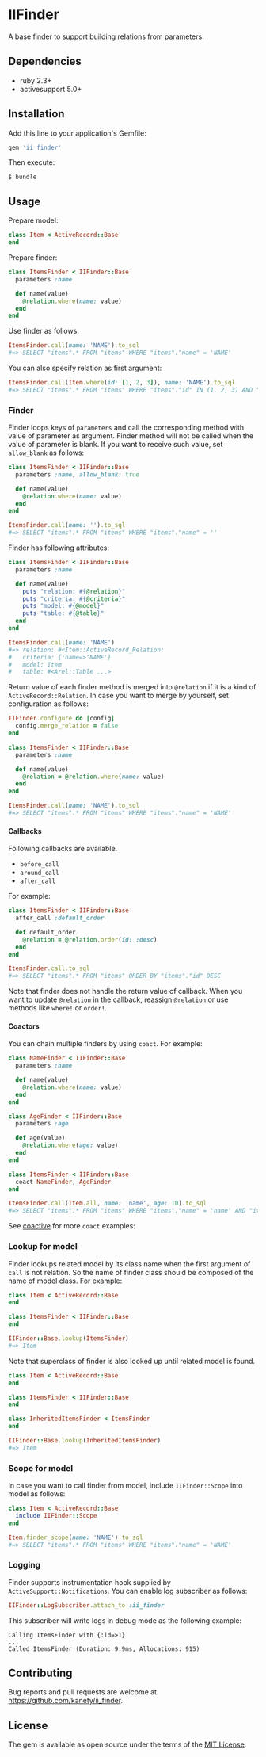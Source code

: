 # IIFinder

A base finder to support building relations from parameters.

## Dependencies

* ruby 2.3+
* activesupport 5.0+

## Installation

Add this line to your application's Gemfile:

```ruby
gem 'ii_finder'
```

Then execute:

    $ bundle

## Usage

Prepare model:

```ruby
class Item < ActiveRecord::Base
end
```

Prepare finder:

```ruby
class ItemsFinder < IIFinder::Base
  parameters :name

  def name(value)
    @relation.where(name: value)
  end
end
```

Use finder as follows:

```ruby
ItemsFinder.call(name: 'NAME').to_sql
#=> SELECT "items".* FROM "items" WHERE "items"."name" = 'NAME'
```

You can also specify relation as first argument:

```ruby
ItemsFinder.call(Item.where(id: [1, 2, 3]), name: 'NAME').to_sql
#=> SELECT "items".* FROM "items" WHERE "items"."id" IN (1, 2, 3) AND "items"."name" = 'NAME'
```

### Finder

Finder loops keys of `parameters` and call the corresponding method with value of parameter as argument.
Finder method will not be called when the value of parameter is blank.
If you want to receive such value, set `allow_blank` as follows:

```ruby
class ItemsFinder < IIFinder::Base
  parameters :name, allow_blank: true

  def name(value)
    @relation.where(name: value)
  end
end

ItemsFinder.call(name: '').to_sql
#=> SELECT "items".* FROM "items" WHERE "items"."name" = ''
```

Finder has following attributes:

```ruby
class ItemsFinder < IIFinder::Base
  parameters :name

  def name(value)
    puts "relation: #{@relation}"
    puts "criteria: #{@criteria}"
    puts "model: #{@model}"
    puts "table: #{@table}"
  end
end

ItemsFinder.call(name: 'NAME')
#=> relation: #<Item::ActiveRecord_Relation:
#   criteria: {:name=>'NAME'}
#   model: Item
#   table: #<Arel::Table ...>
```

Return value of each finder method is merged into `@relation` if it is a kind of `ActiveRecord::Relation`.
In case you want to merge by yourself, set configuration as follows:

```ruby
IIFinder.configure do |config|
  config.merge_relation = false
end

class ItemsFinder < IIFinder::Base
  parameters :name

  def name(value)
    @relation = @relation.where(name: value)
  end
end

ItemsFinder.call(name: 'NAME').to_sql
#=> SELECT "items".* FROM "items" WHERE "items"."name" = 'NAME'
```

#### Callbacks

Following callbacks are available.

* `before_call`
* `around_call`
* `after_call` 

For example:

```ruby
class ItemsFinder < IIFinder::Base
  after_call :default_order

  def default_order
    @relation = @relation.order(id: :desc)
  end
end

ItemsFinder.call.to_sql
#=> SELECT "items".* FROM "items" ORDER BY "items"."id" DESC
```

Note that finder does not handle the return value of callback.
When you want to update `@relation` in the callback,
reassign `@relation` or use methods like `where!` or `order!`.

#### Coactors

You can chain multiple finders by using `coact`. For example:

```ruby
class NameFinder < IIFinder::Base
  parameters :name

  def name(value)
    @relation.where(name: value)
  end
end

class AgeFinder < IIFinder::Base
  parameters :age

  def age(value)
    @relation.where(age: value)
  end
end

class ItemsFinder < IIFinder::Base
  coact NameFinder, AgeFinder
end

ItemsFinder.call(Item.all, name: 'name', age: 10).to_sql
#=> SELECT "items".* FROM "items" WHERE "items"."name" = 'name' AND "items"."age" = 10
```

See [coactive](https://github.com/kanety/coactive) for more `coact` examples:

### Lookup for model

Finder lookups related model by its class name when the first argument of `call` is not relation.
So the name of finder class should be composed of the name of model class.
For example:

```ruby
class Item < ActiveRecord::Base
end

class ItemsFinder < IIFinder::Base
end

IIFinder::Base.lookup(ItemsFinder)
#=> Item
```

Note that superclass of finder is also looked up until related model is found.

```ruby
class Item < ActiveRecord::Base
end

class ItemsFinder < IIFinder::Base
end

class InheritedItemsFinder < ItemsFinder
end

IIFinder::Base.lookup(InheritedItemsFinder)
#=> Item
```

### Scope for model

In case you want to call finder from model, include `IIFinder::Scope` into model as follows:

```ruby
class Item < ActiveRecord::Base
  include IIFinder::Scope
end

Item.finder_scope(name: 'NAME').to_sql
#=> SELECT "items".* FROM "items" WHERE "items"."name" = 'NAME'
```

### Logging

Finder supports instrumentation hook supplied by `ActiveSupport::Notifications`.
You can enable log subscriber as follows:

```ruby
IIFinder::LogSubscriber.attach_to :ii_finder
```

This subscriber will write logs in debug mode as the following example:

```
Calling ItemsFinder with {:id=>1}
...
Called ItemsFinder (Duration: 9.9ms, Allocations: 915)
```

## Contributing

Bug reports and pull requests are welcome at https://github.com/kanety/ii_finder.

## License

The gem is available as open source under the terms of the [MIT License](http://opensource.org/licenses/MIT).
